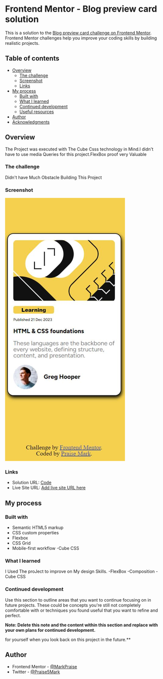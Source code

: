 # Frontend Mentor - Blog preview card solution

This is a solution to the [Blog preview card challenge on Frontend Mentor](https://www.frontendmentor.io/challenges/blog-preview-card-ckPaj01IcS). Frontend Mentor challenges help you improve your coding skills by building realistic projects. 

## Table of contents

- [Overview](#overview)
  - [The challenge](#the-challenge)
  - [Screenshot](#screenshot)
  - [Links](#links)
- [My process](#my-process)
  - [Built with](#built-with)
  - [What I learned](#what-i-learned)
  - [Continued development](#continued-development)
  - [Useful resources](#useful-resources)
- [Author](#author)
- [Acknowledgments](#acknowledgments)



## Overview

The Project was executed with The Cube Csss technology in Mind.I didn't have to use media Queries for this project.FlexBox proof very Valuable

### The challenge

Didn't have Much Obstacle Building This Project

### Screenshot

![Page-Preview](./result.JPG)


### Links

- Solution URL: [Code]()
- Live Site URL: [Add live site URL here](https://your-live-site-url.com)

## My process

### Built with

- Semantic HTML5 markup
- CSS custom properties
- Flexbox
- CSS Grid
- Mobile-first workflow
-Cube CSS

### What I learned

I Used The proJect to improve on My design Skills.
-FlexBox
-Composition
-Cube CSS


### Continued development

Use this section to outline areas that you want to continue focusing on in future projects. These could be concepts you're still not completely comfortable with or techniques you found useful that you want to refine and perfect.

**Note: Delete this note and the content within this section and replace with your own plans for continued development.**

for yourself when you look back on this project in the future.**

## Author


- Frontend Mentor - [@MarkPraise](https://www.frontendmentor.io/profile/MarkPraise)
- Twitter - [@Praise5Mark](https://www.twitter.com/Praise5Mark)


